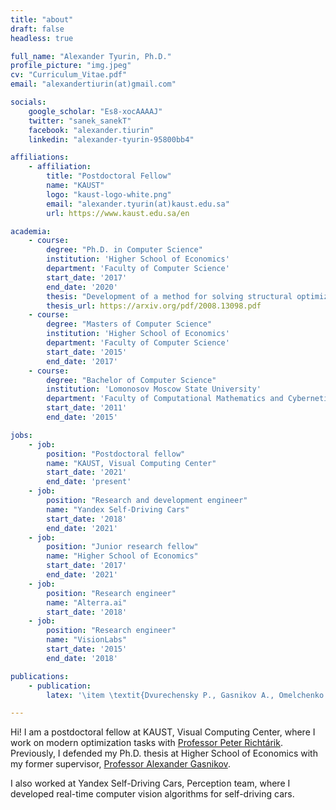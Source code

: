 ```yaml
---
title: "about"
draft: false
headless: true

full_name: "Alexander Tyurin, Ph.D."
profile_picture: "img.jpeg"
cv: "Curriculum_Vitae.pdf"
email: "alexandertiurin(at)gmail.com"

socials:
    google_scholar: "Es8-xocAAAAJ"
    twitter: "sanek_sanekT"
    facebook: "alexander.tiurin"
    linkedin: "alexander-tyurin-95800bb4"

affiliations:
    - affiliation:
        title: "Postdoctoral Fellow"
        name: "KAUST"
        logo: "kaust-logo-white.png"
        email: "alexander.tyurin(at)kaust.edu.sa"
        url: https://www.kaust.edu.sa/en

academia:
    - course:
        degree: "Ph.D. in Computer Science"
        institution: 'Higher School of Economics'
        department: 'Faculty of Computer Science'
        start_date: '2017'
        end_date: '2020'
        thesis: "Development of a method for solving structural optimization problems"
        thesis_url: https://arxiv.org/pdf/2008.13098.pdf
    - course:
        degree: "Masters of Computer Science"
        institution: 'Higher School of Economics'
        department: 'Faculty of Computer Science'
        start_date: '2015'
        end_date: '2017'
    - course:
        degree: "Bachelor of Computer Science"
        institution: 'Lomonosov Moscow State University'
        department: 'Faculty of Computational Mathematics and Cybernetics'
        start_date: '2011'
        end_date: '2015'

jobs:
    - job:
        position: "Postdoctoral fellow"
        name: "KAUST, Visual Computing Center"
        start_date: '2021'
        end_date: 'present'
    - job:
        position: "Research and development engineer"
        name: "Yandex Self-Driving Cars"
        start_date: '2018'
        end_date: '2021'
    - job:
        position: "Junior research fellow"
        name: "Higher School of Economics"
        start_date: '2017'
        end_date: '2021'
    - job:
        position: "Research engineer"
        name: "Alterra.ai"
        start_date: '2018'
    - job:
        position: "Research engineer"
        name: "VisionLabs"
        start_date: '2015'
        end_date: '2018'

publications:
    - publication:
        latex: '\item \textit{Dvurechensky P., Gasnikov A., Omelchenko A., Tyurin A.}  \normalfont A stable alternative to Sinkhorn’s algorithm for regularized optimal transport // Lecture Notes in Computer Science. 2020. V. 12095. P. 406--423.'

---
```


Hi! I am a postdoctoral fellow at KAUST, Visual Computing Center, where I work on modern optimization tasks with [Professor Peter Richtárik][1]. Previously, I defended my Ph.D. thesis at Higher School of Economics with my former supervisor, [Professor Alexander Gasnikov][2].

I also worked at Yandex Self-Driving Cars, Perception team, where I developed real-time computer vision algorithms for self-driving cars.

[1]: https://richtarik.org
[2]: https://scholar.google.ru/citations?user=AmeE8qkAAAAJ